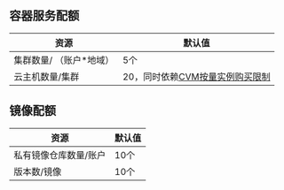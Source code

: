 ## 容器服务配额

| 资源  |  默认值 | 
| --------|--------|
| 集群数量/ （账户*地域）|5个| 
| 云主机数量/集群| 20，同时依赖[CVM按量实例购买限制](http://tce.fsphere.cn/doc/product/213/2664#2.-.E8.B4.AD.E4.B9.B0.E6.8C.89.E9.87.8F.E8.AE.A1.E8.B4.B9cvm.E5.AE.9E.E4.BE.8B.E9.99.90.E5.88.B6)| 

## 镜像配额
| 资源     |     默认值 | 
| -------- |--------|
|私有镜像仓库数量/账户| 10个 | 
| 版本数/镜像| 10个| 

